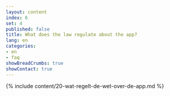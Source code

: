 ```yaml
---
layout: content
index: 6
set: 4
published: false
title: What does the law regulate about the app?
lang: en
categories:
- en
- faq
showBreadCrumbs: true
showContact: true
---
```

{% include content/20-wat-regelt-de-wet-over-de-app.md %}
